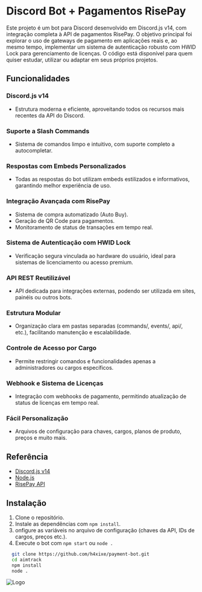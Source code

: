 # Discord Bot + Pagamentos RisePay

Este projeto é um bot para Discord desenvolvido em Discord.js v14, com integração completa à API de pagamentos RisePay.
O objetivo principal foi explorar o uso de gateways de pagamento em aplicações reais e, ao mesmo tempo, implementar um sistema de autenticação robusto com HWID Lock para gerenciamento de licenças.
O código está disponível para quem quiser estudar, utilizar ou adaptar em seus próprios projetos.


## Funcionalidades

### Discord.js v14
- Estrutura moderna e eficiente, aproveitando todos os recursos mais recentes da API do Discord.

### Suporte a Slash Commands
- Sistema de comandos limpo e intuitivo, com suporte completo a autocompletar.

### Respostas com Embeds Personalizados
- Todas as respostas do bot utilizam embeds estilizados e informativos, garantindo melhor experiência de uso.

### Integração Avançada com RisePay
- Sistema de compra automatizado (Auto Buy).
- Geração de QR Code para pagamentos.
- Monitoramento de status de transações em tempo real.

### Sistema de Autenticação com HWID Lock
- Verificação segura vinculada ao hardware do usuário, ideal para sistemas de licenciamento ou acesso premium.

### API REST Reutilizável
- API dedicada para integrações externas, podendo ser utilizada em sites, painéis ou outros bots.

### Estrutura Modular
- Organização clara em pastas separadas (commands/, events/, api/, etc.), facilitando manutenção e escalabilidade.

### Controle de Acesso por Cargo
- Permite restringir comandos e funcionalidades apenas a administradores ou cargos específicos.

### Webhook e Sistema de Licenças
- Integração com webhooks de pagamento, permitindo atualização de status de licenças em tempo real.

### Fácil Personalização
- Arquivos de configuração para chaves, cargos, planos de produto, preços e muito mais.

## Referência

 - [Discord.js v14](https://discord.js.org/)
 - [Node.js](https://nodejs.org/)
 - [RisePay API](https://risepay.com/)


## Instalação

1. Clone o repositório.
2. Instale as dependências com `npm install`.
3. onfigure as variáveis no arquivo de configuração (chaves da API, IDs de cargos, preços etc.).
4. Execute o bot com `npm start` ou `node .`

```bash
  git clone https://github.com/h4xixe/payment-bot.git
  cd aimtrack
  npm install
  node .
```
    
![Logo](https://imgs.search.brave.com/KcWVv4srSHd6MmHwQDoBQBKevQz9nntbGVKqOPZQNJg/rs:fit:860:0:0:0/g:ce/aHR0cHM6Ly93d3cu/cmlzZXBheS5jb20u/YnIvTGFuZGluZ1Bh/Z2UvaW1nL1Jpc2Vw/YXklMjBsb2dvJTIw/QnJhbmNvLnN2Zw)

